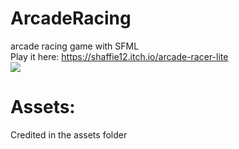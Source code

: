 # ArcadeRacing
arcade racing game with SFML     
Play it here: https://shaffie12.itch.io/arcade-racer-lite  
![](https://img.itch.zone/aW1hZ2UvMTg2MjY5Mi8xMTI5MDMxNS5qcGc=/original/F6rRb3.jpg)

# Assets:
Credited in the assets folder
